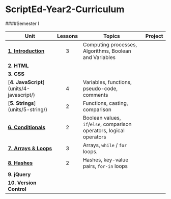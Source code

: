 ScriptEd-Year2-Curriculum
=========================
####Semester I

| Unit  | Lessons | Topics | Project | 
|-------|:-------:|------|--------------|
| [**1. Introduction**](units/1-introduction/)| 3 | Computing processes, Algorithms, Boolean and Variables |  | N/A |
| **2. HTML**|  |  |  |
| **3. CSS**|  |  |  | 
| [**4. JavaScript**] (units/4-javascript/) | 4 | Variables, functions, pseudo-code, comments |  | 
| [**5. Strings**] (units/5-string/) | 2  | Functions, casting, comparison |  | 
| [**6. Conditionals**](units/6-conditional/) | 2  | Boolean values, `if`/`else`, comparison operators, logical operators | | 
| [**7. Arrays & Loops**](units/7-array-loop/) | 3  | Arrays, `while` / `for` loops. | | 
| [**8. Hashes**](units/8-hash) | 2  | Hashes, key-value pairs, `for-in` loops  |  | 
| **9. jQuery** |  |  |  |
| **10. Version Control** |   | | 
